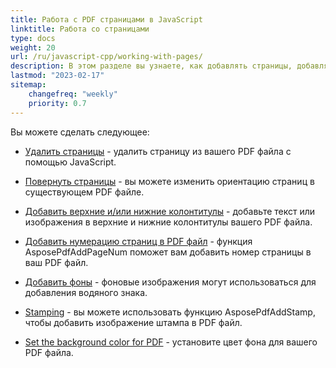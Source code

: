 ```yaml
---
title: Работа с PDF страницами в JavaScript
linktitle: Работа со страницами
type: docs
weight: 20
url: /ru/javascript-cpp/working-with-pages/
description: В этом разделе вы узнаете, как добавлять страницы, добавлять колонтитулы, поворачивать страницы. Aspose.PDF для JavaScript через C++ объяснит вам все детали по этой теме.
lastmod: "2023-02-17"
sitemap:
    changefreq: "weekly"
    priority: 0.7
---
```


Вы можете сделать следующее:

- [Удалить страницы](/pdf/ru/javascript-cpp/delete-pages/) - удалить страницу из вашего PDF файла с помощью JavaScript.
- [Повернуть страницы](/pdf/ru/javascript-cpp/rotate-pages/) - вы можете изменить ориентацию страниц в существующем PDF файле.
- [Добавить верхние и/или нижние колонтитулы](/pdf/ru/javascript-cpp/add-headers-and-footers-of-pdf-file/) - добавьте текст или изображения в верхние и нижние колонтитулы вашего PDF файла.
- [Добавить нумерацию страниц в PDF файл](/pdf/ru/javascript-cpp/add-page-number/) - функция AsposePdfAddPageNum поможет вам добавить номер страницы в ваш PDF файл.

- [Добавить фоны](/pdf/ru/javascript-cpp/add-backgrounds/) - фоновые изображения могут использоваться для добавления водяного знака.
- [Stamping](/pdf/ru/javascript-cpp/stamping/) - вы можете использовать функцию AsposePdfAddStamp, чтобы добавить изображение штампа в PDF файл.
- [Set the background color for PDF](/pdf/ru/javascript-cpp/set-background-color/) - установите цвет фона для вашего PDF файла.